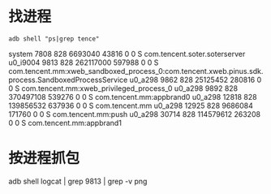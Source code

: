 
# 找进程

```
adb shell "ps|grep tence"
```
system        7808   828 6693040  43816 0                   0 S com.tencent.soter.soterserver
u0_i9004      9813   828 262117000 597988 0                 0 S com.tencent.mm:xweb_sandboxed_process_0:com.tencent.xweb.pinus.sdk.process.SandboxedProcessService
u0_a298       9862   828 25125452 280816 0                  0 S com.tencent.mm:xweb_privileged_process_0
u0_a298       9892   828 370497108 539276 0                 0 S com.tencent.mm:appbrand0
u0_a298      12818   828 139856532 637936 0                 0 S com.tencent.mm
u0_a298      12925   828 9686084 171760 0                   0 S com.tencent.mm:push
u0_a298      30714   828 114579612 263208 0                 0 S com.tencent.mm:appbrand1


# 按进程抓包


adb shell logcat | grep 9813 | grep -v png
